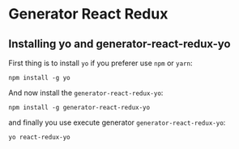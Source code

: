 # Generator React Redux

## Installing yo and generator-react-redux-yo

First thing is to install `yo` if you preferer use `npm` or `yarn`:

``` shell
npm install -g yo
```

And now install the `generator-react-redux-yo`:

``` shell
npm install -g generator-react-redux-yo
```

and finally you use execute generator `generator-react-redux-yo`:

``` shell
yo react-redux-yo
```